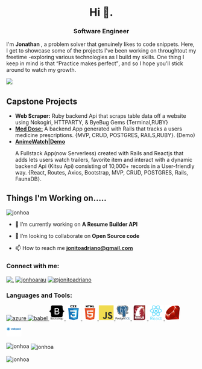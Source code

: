 ### <h1 align="center">Hi 👋.</h1>
<h3 align="center">Software Engineer</h3>
<p>I'm <strong>Jonathan </strong>, a problem solver that genuinely likes to code snippets. Here, I get to showcase some of the projects I've been working on throughtout my freetime -exploring various technologies as I build my skills. One thing I keep in mind is that <q>Practice makes perfect</q>, and so I hope you'll stick around to watch my growth.</p> 
<img class ="img-keyboard" src ="https://i.pinimg.com/originals/bf/57/a1/bf57a174dbde79bac6d06018436497d1.gif"></img>

<h2>Capstone Projects </h2>
<ul>
  <li><strong>Web Scraper:</strong>  Ruby backend Api that scraps table data off a website using Nokogiri, HTTPARTY, & ByeBug Gems {Terminal,RUBY}</li>
  <li><strong><a href= "https://github.com/jonhoa/med_dose">Med Dose:</a></strong> A backend App generated with Rails that tracks a users medicine prescriptions. {MVP, CRUD, POSTGRES, RAILS,RUBY}. (Demo)</li>
  <li><strong><a href = "https://github.com/jonhoa/anime-frontend">AnimeWatch|</a><a href = "https://animewatch-site.netlify.app">Demo</a></p></strong> A Fullstack App(now Serverless) created with Rails and Reactjs that adds lets users watch trailers, favorite item and interact with a dynamic backend Api (Kitsu Api) consisting of 10,000+ records in a User-friendly way. {React, Routes, Axios, Bootstrap, MVP, CRUD, POSTGRES, Rails, FaunaDB}.</li>
  </ul>
<h2>Things I'm Working on.....</h2>
<p align="left"> <img src="https://komarev.com/ghpvc/?username=jonhoa&label=Profile%20views&color=0e75b6&style=flat" alt="jonhoa" /> </p>

- 🔭 I’m currently working on **A Resume Builder API**

- 👯 I’m looking to collaborate on **Open Source code**

- 📫 How to reach me **jonitoadriano@gmail.com**

<h3 align="left">Connect with me:</h3>
<p align="left">
<a href="https://twitter.com/." target="blank"><img align="center" src="https://raw.githubusercontent.com/rahuldkjain/github-profile-readme-generator/master/src/images/icons/Social/twitter.svg" alt="." height="30" width="40" /></a>
<a href="https://linkedin.com/in/jonhoarau" target="blank"><img align="center" src="https://raw.githubusercontent.com/rahuldkjain/github-profile-readme-generator/master/src/images/icons/Social/linked-in-alt.svg" alt="jonhoarau" height="30" width="40" /></a>
<a href="https://www.hackerrank.com/@jonitoadriano" target="blank"><img align="center" src="https://raw.githubusercontent.com/rahuldkjain/github-profile-readme-generator/master/src/images/icons/Social/hackerrank.svg" alt="@jonitoadriano" height="30" width="40" /></a>
</p>

<h3 align="left">Languages and Tools:</h3>
<p align="left"> <a href="https://azure.microsoft.com/en-in/" target="_blank" rel="noreferrer"> <img src="https://www.vectorlogo.zone/logos/microsoft_azure/microsoft_azure-icon.svg" alt="azure" width="40" height="40"/> </a> <a href="https://babeljs.io/" target="_blank" rel="noreferrer"> <img src="https://www.vectorlogo.zone/logos/babeljs/babeljs-icon.svg" alt="babel" width="40" height="40"/> </a> <a href="https://getbootstrap.com" target="_blank" rel="noreferrer"> <img src="https://raw.githubusercontent.com/devicons/devicon/master/icons/bootstrap/bootstrap-plain-wordmark.svg" alt="bootstrap" width="40" height="40"/> </a> <a href="https://www.w3schools.com/css/" target="_blank" rel="noreferrer"> <img src="https://raw.githubusercontent.com/devicons/devicon/master/icons/css3/css3-original-wordmark.svg" alt="css3" width="40" height="40"/> </a> <a href="https://www.w3.org/html/" target="_blank" rel="noreferrer"> <img src="https://raw.githubusercontent.com/devicons/devicon/master/icons/html5/html5-original-wordmark.svg" alt="html5" width="40" height="40"/> </a> <a href="https://developer.mozilla.org/en-US/docs/Web/JavaScript" target="_blank" rel="noreferrer"> <img src="https://raw.githubusercontent.com/devicons/devicon/master/icons/javascript/javascript-original.svg" alt="javascript" width="40" height="40"/> </a> <a href="https://www.postgresql.org" target="_blank" rel="noreferrer"> <img src="https://raw.githubusercontent.com/devicons/devicon/master/icons/postgresql/postgresql-original-wordmark.svg" alt="postgresql" width="40" height="40"/> </a> <a href="https://rubyonrails.org" target="_blank" rel="noreferrer"> <img src="https://raw.githubusercontent.com/devicons/devicon/master/icons/rails/rails-original-wordmark.svg" alt="rails" width="40" height="40"/> </a> <a href="https://reactjs.org/" target="_blank" rel="noreferrer"> <img src="https://raw.githubusercontent.com/devicons/devicon/master/icons/react/react-original-wordmark.svg" alt="react" width="40" height="40"/> </a> <a href="https://www.ruby-lang.org/en/" target="_blank" rel="noreferrer"> <img src="https://raw.githubusercontent.com/devicons/devicon/master/icons/ruby/ruby-original.svg" alt="ruby" width="40" height="40"/> </a> <a href="https://webpack.js.org" target="_blank" rel="noreferrer"> <img src="https://raw.githubusercontent.com/devicons/devicon/d00d0969292a6569d45b06d3f350f463a0107b0d/icons/webpack/webpack-original-wordmark.svg" alt="webpack" width="40" height="40"/> </a> </p>

<p><img align="left" src="https://github-readme-stats.vercel.app/api/top-langs?username=jonhoa&show_icons=true&locale=en&layout=compact" alt="jonhoa" /></p>

<p>&nbsp;<img align="center" src="https://github-readme-stats.vercel.app/api?username=jonhoa&show_icons=true&locale=en" alt="jonhoa" /></p>

<p><img align="center" src="https://github-readme-streak-stats.herokuapp.com/?user=jonhoa&" alt="jonhoa" /></p>

